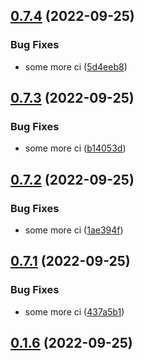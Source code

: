 ## [0.7.4](https://github.com/simonplattner/github-actions-sandbox/compare/v0.7.3...v0.7.4) (2022-09-25)


### Bug Fixes

* some more ci ([5d4eeb8](https://github.com/simonplattner/github-actions-sandbox/commit/5d4eeb87a019094a3faa57f70971ba1cb08f6667))



## [0.7.3](https://github.com/simonplattner/github-actions-sandbox/compare/v0.7.2...v0.7.3) (2022-09-25)


### Bug Fixes

* some more ci ([b14053d](https://github.com/simonplattner/github-actions-sandbox/commit/b14053d6ceafd16046cb9a72d55c5bd2b6d1178b))



## [0.7.2](https://github.com/simonplattner/github-actions-sandbox/compare/v0.7.1...v0.7.2) (2022-09-25)


### Bug Fixes

* some more ci ([1ae394f](https://github.com/simonplattner/github-actions-sandbox/commit/1ae394f579d9189e2d3960d5f79178684934f0bd))



## [0.7.1](https://github.com/simonplattner/github-actions-sandbox/compare/v0.1.6...v0.7.1) (2022-09-25)


### Bug Fixes

* some more ci ([437a5b1](https://github.com/simonplattner/github-actions-sandbox/commit/437a5b1e8ef40e2e5e67bd2160d3a8f3be79fba2))



## [0.1.6](https://github.com/simonplattner/github-actions-sandbox/compare/v0.1.5...v0.1.6) (2022-09-25)



